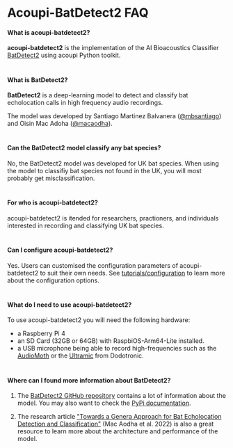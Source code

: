 # Acoupi-BatDetect2 FAQ

#### What is acoupi-batdetect2? 
**acoupi-batdetect2** is the implementation of the AI Bioacoustics Classifier [BatDetect2](https://github.com/macaodha/batdetect2/tree/main) using acoupi Python toolkit. 

#
#### What is BatDetect2? 
**BatDetect2** is a deep-learning model to detect and classify bat echolocation calls in high frequency audio recordings. 

The model was developed by Santiago Martinez Balvanera ([@mbsantiago](https://github.com/mbsantiago)) and Oisin Mac Adoha ([@macaodha](https://github.com/macaodha)). 

#
#### Can the BatDetect2 model classify any bat species? 
No, the BatDetect2 model was developed for UK bat species. When using the model to classifiy bat species not found in the UK, you will most probably get misclassification. 

#
#### For who is acoupi-batdetect2? 
acoupi-batdetect2 is itended for researchers, practioners, and individuals interested in recording and classifying UK bat species. 

# 
#### Can I configure acoupi-batdetect2?

Yes. Users can customised the configuration parameters of acoupi-batdetect2 to suit their own needs. See [tutorials/configuration](tutorials/configuration.md) to learn more about the configuration options.

#
#### What do I need to use acoupi-batdetect2?
To use acoupi-batdetect2 you will need the following hardware:
 - a Raspberry Pi 4
 - an SD Card (32GB or 64GB) with RaspbiOS-Arm64-Lite installed. 
 - a USB microphone being able to record high-frequencies such as the [AudioMoth](https://www.openacousticdevices.info/audiomoth) or the [Ultramic](https://www.dodotronic.com/product/ultramic-um192k/) from Dodotronic. 
#
#### Where can I found more information about BatDetect2? 

1. The [BatDetect2 GitHub repository](https://github.com/macaodha/batdetect2/tree/main) contains a lot of information about the model. You may also want to check the [PyPi documentation](https://pypi.org/project/batdetect2/). 

2. The research article ["Towards a Genera Approach for Bat Echolocation Detection and Classification"](https://www.biorxiv.org/content/biorxiv/early/2022/12/16/2022.12.14.520490.full.pdf) (Mac Aodha et al. 2022) is also a great resource to learn more about the architecture and performance of the model. 

